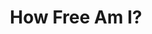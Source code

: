 ---
layout: post
type: episode
title: How Free Am I?
epnumber: 11
section: 0
description: Today we discuss the concept of freedom, including questions around self-awareness vs. being a product of my environment, autonomy vs. being parented by the state, representative vs. direct democracy, epistemic vs. ontological uncertainty, etc.
image: /images/banners/ep11banner.jpg
audio: s1!27a4e
video: TywGSOGI318
transcript: 0
speakers: [William Blacoe, Steven Guscott]
categories: [freedom, control, autonomy]
tags: []
comments: true
---